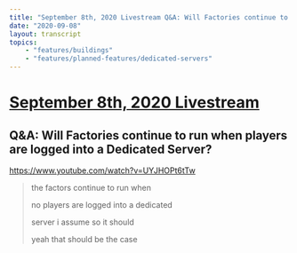 ```yaml
---
title: "September 8th, 2020 Livestream Q&A: Will Factories continue to run when players are logged into a Dedicated Server?"
date: "2020-09-08"
layout: transcript
topics:
    - "features/buildings"
    - "features/planned-features/dedicated-servers"
---
```

# [September 8th, 2020 Livestream](../2020-09-08.md)
## Q&A: Will Factories continue to run when players are logged into a Dedicated Server?
https://www.youtube.com/watch?v=UYJHOPt6tTw
> the factors continue to run when
> 
> no players are logged into a dedicated
> 
> server i assume so it should
> 
> yeah that should be the case
> 
